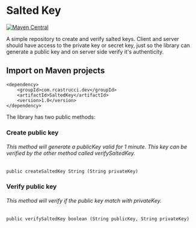 # Salted Key

[![Maven Central](https://img.shields.io/maven-central/v/com.rcastrucci.dev/SaltedKey.svg)](https://central.sonatype.com/artifact/com.rcastrucci.dev/SaltedKey/1.0)

A simple repository to create and verify salted keys. Client and server should have access to the private key or secret key, just so the library can generate a public key and on server side verify it's authenticity.

## Import on Maven projects
    <dependency>
        <groupId>com.rcastrucci.dev</groupId>
        <artifactId>SaltedKey</artifactId>
        <version>1.0</version>
    </dependency>

The library has two public methods:

### Create public key
###### This method will generate a publicKey valid for 1 minute. This key can be verified by the other method called verifySaltedKey.
    public createSaltedKey String (String privateKey)

### Verify public key
###### This method will verify if the public key match with privateKey.
    public verifySaltedKey boolean (String publicKey, String privateKey)
